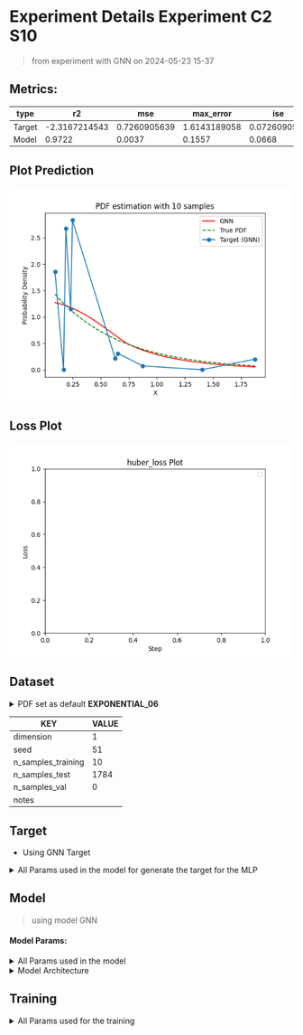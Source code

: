 # Experiment Details Experiment  C2 S10
> from experiment with GNN
> on 2024-05-23 15-37
## Metrics:
                                                                                                      
| type   | r2            | mse          | max_error    | ise          | kl           | evs           |
|--------|---------------|--------------|--------------|--------------|--------------|---------------|
| Target | -2.3167214543 | 0.7260905639 | 1.6143189058 | 0.0726090564 | 0.6557528452 | -2.2259442192 |
| Model  | 0.9722        | 0.0037       | 0.1557       | 0.0668       | 0.007        | 0.9727        |
                                                                                                      
## Plot Prediction

<img src="pdf_7fcbc851.png">

## Loss Plot

<img src="loss_7fcbc851.png">

## Dataset

<details><summary>PDF set as default <b>EXPONENTIAL_06</b></summary>

#### Dimension 1
                               
| type        | rate | weight |
|-------------|------|--------|
| exponential | 0.6  | 1      |
                               
</details>
                              
| KEY                | VALUE |
|--------------------|-------|
| dimension          | 1     |
| seed               | 51    |
| n_samples_training | 10    |
| n_samples_test     | 1784  |
| n_samples_val      | 0     |
| notes              |       |
                              
## Target
- Using GNN Target
<details><summary>All Params used in the model for generate the target for the MLP </summary>

                            
| KEY          | VALUE     |
|--------------|-----------|
| n_components | 2         |
| n_init       | 40        |
| max_iter     | 100       |
| init_params  | k-means++ |
| random_state | 59        |
                            
</details>

## Model
> using model GNN
#### Model Params:
<details><summary>All Params used in the model </summary>

                                    
| KEY             | VALUE          |
|-----------------|----------------|
| dropout         | 0.0            |
| hidden_layer    | [(34, ReLU())] |
| last_activation | lambda         |
                                    
</details>

<details><summary>Model Architecture </summary>

NeuralNetworkModular(
  (dropout): Dropout(p=0.0, inplace=False)
  (output_layer): Linear(in_features=34, out_features=1, bias=True)
  (last_activation): AdaptiveSigmoid(
    (sigmoid): Sigmoid()
  )
  (layers): ModuleList(
    (0): Linear(in_features=1, out_features=34, bias=True)
    (1): AdaptiveSigmoid(
      (sigmoid): Sigmoid()
    )
  )
  (activation): ModuleList(
    (0): ReLU()
  )
)
</details>

## Training
<details><summary>All Params used for the training </summary>

                              
| KEY           | VALUE      |
|---------------|------------|
| epochs        | 320        |
| batch_size    | 12         |
| loss_type     | huber_loss |
| optimizer     | Adam       |
| learning_rate | 0.00123    |
                              
</details>


